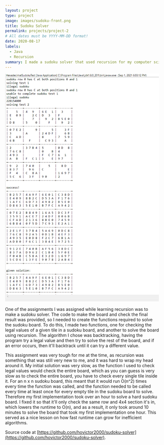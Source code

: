 ```yaml
---
layout: project
type: project
image: images/sudoku-front.png
title: Sudoku Solver
permalink: projects/project-2
# All dates must be YYYY-MM-DD format!
date: 2020-08-17
labels:
  - Java
  - Recursion
summary: I made a sudoku solver that used recursion for my computer science class.
---
```


<div class="ui medium rounded images">
  <img class="ui image" src="../images/sudoku.png">
</div>

  One of the assignments I was assigned while learning recursion was to make a sudoku solver. The code to make the board and check the final result was provided, so I needed to create the functions required to solve the sudoku board. To do this, I made two functions, one for checking the legal values of a given tile in a sudoku board, and another to solve the board using recursion. The algorithm I chose was backtracking, having the program try a legal value and then try to solve the rest of the board, and if an error occurs, then it'll backtrack until it can try a different value. 
  
  This assignment was very tough for me at the time, as recursion was something that was still very new to me, and it was hard to wrap my head around it. My initial solution was very slow, as the function I used to check legal values would check the entire board, which as you can guess is very slow as to check the entire board, you have to check every single tile inside it. For an n x n sudoku board, this meant that it would run O(n^2) times every time the function was called, and the function needed to be called every time at least once for every empty tile in the sudoku board to solve. Therefore my first implementation took over an hour to solve a hard sudoku board. I fixed it so that it'll only check the same row and 4x4 section it's in, which lowers the runtime to O(n), and as a result, it only took around 10 minutes to solve the board that took my first implementation one hour. This served as a nice lesson on how fast runtime can grow for inefficient algorithms.
  
Source code at [https://github.com/hovictor2000/sudoku-solver](https://github.com/hovictor2000/sudoku-solver).



